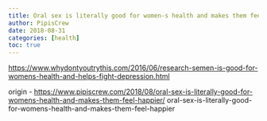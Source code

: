 ```yaml
---
title: Oral sex is literally good for women-s health and makes them feel happier
author: PipisCrew
date: 2018-08-31
categories: [health]
toc: true
---
```


https://www.whydontyoutrythis.com/2016/06/research-semen-is-good-for-womens-health-and-helps-fight-depression.html

origin - https://www.pipiscrew.com/2018/08/oral-sex-is-literally-good-for-womens-health-and-makes-them-feel-happier/ oral-sex-is-literally-good-for-womens-health-and-makes-them-feel-happier